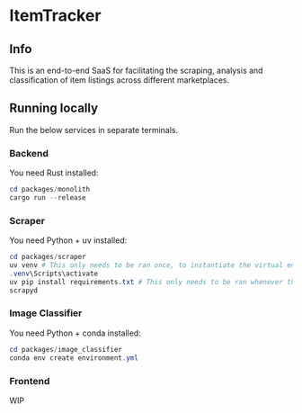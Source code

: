 # ItemTracker
## Info
This is an end-to-end SaaS for facilitating the scraping, analysis and classification of item listings across different marketplaces.

## Running locally
Run the below services in separate terminals.

### Backend
You need Rust installed:
```Powershell
cd packages/monolith
cargo run --release
```

### Scraper
You need Python + uv installed:
```Powershell
cd packages/scraper
uv venv # This only needs to be ran once, to instantiate the virtual env
.venv\Scripts\activate
uv pip install requirements.txt # This only needs to be ran whenever there are changes to dependencies 
scrapyd
```

### Image Classifier
You need Python + conda installed:
```Powershell
cd packages/image_classifier
conda env create environment.yml

```

### Frontend
WIP

